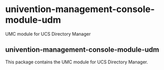 # univention-management-console-module-udm
UMC module for UCS Directory Manager

## univention-management-console-module-udm
This package contains the UMC module for UCS Directory Manager.
